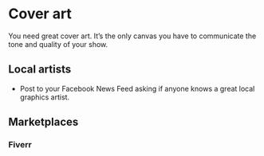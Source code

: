 # Cover art

You need great cover art. It’s the only canvas you have to communicate the tone and quality of your show.

## Local artists

* Post to your Facebook News Feed asking if anyone knows a great local graphics artist.

## Marketplaces

### Fiverr

